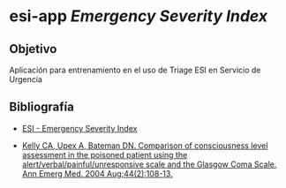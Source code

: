 # esi-app *Emergency Severity Index*

## Objetivo
Aplicación para entrenamiento en el uso de Triage ESI en Servicio de Urgencia


## Bibliografía

- [ESI - Emergency Severity Index]([https://www.ahrq.gov/professionals/systems/hospital/esi/index.html](https://enau.ena.org/Public/Catalog/Details.aspx?id=HD7sAbiu6wjN72RIiX1YBw==&returnurl=/Users/UserOnlineCourse.aspx%3FLearningActivityID=HD7sAbiu6wjN72RIiX1YBw%3d%3d))

- [Kelly CA, Upex A, Bateman DN. Comparison of consciousness level assessment in the poisoned patient using the alert/verbal/painful/unresponsive scale and the Glasgow Coma Scale. Ann Emerg Med. 2004 Aug;44(2):108-13.](https://pubmed.ncbi.nlm.nih.gov/15278081/)